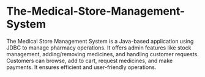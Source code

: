# The-Medical-Store-Management-System
The Medical Store Management System is a Java-based application using JDBC to manage pharmacy operations. It offers admin features like stock management, adding/removing medicines, and handling customer requests. Customers can browse, add to cart, request medicines, and make payments. It ensures efficient and user-friendly operations.
